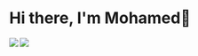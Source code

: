 # Hi there, I'm Mohamed👋
<img align="left" src="https://github-readme-stats.vercel.app/api?username=SawaMohamed&show_icons=true&theme=radical"/>
<img align="left" src="https://github-readme-stats.vercel.app/api/top-langs/?username=SawaMohamed&layout=compact"/>





 
